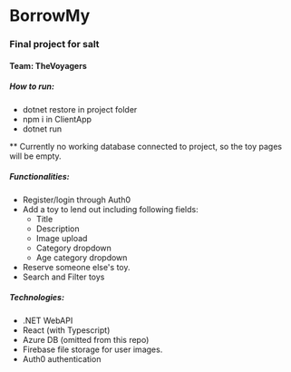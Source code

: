 # BorrowMy

### Final project for salt
#### Team: TheVoyagers

##### How to run:
- dotnet restore in project folder
- npm i in ClientApp
- dotnet run

** Currently no working database connected to project, so the toy pages will be empty.

##### Functionalities:
- Register/login through Auth0
- Add a toy to lend out including following fields:
    - Title
    - Description
    - Image upload
    - Category dropdown
    - Age category dropdown
- Reserve someone else's toy.
- Search and Filter toys

##### Technologies:
- .NET WebAPI
- React (with Typescript)
- Azure DB (omitted from this repo)
- Firebase file storage for user images.
- Auth0 authentication
